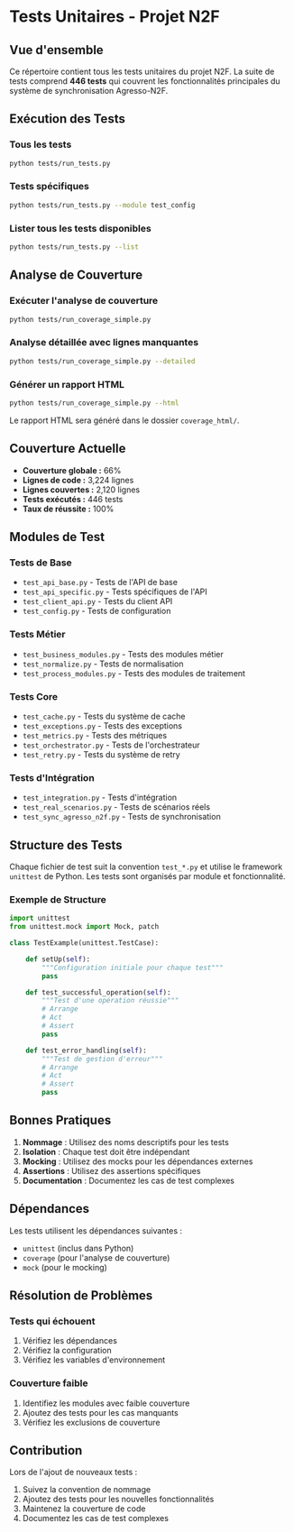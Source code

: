 # Tests Unitaires - Projet N2F

## Vue d'ensemble

Ce répertoire contient tous les tests unitaires du projet N2F. La suite de tests
comprend **446 tests** qui couvrent les fonctionnalités principales du système de
synchronisation Agresso-N2F.

## Exécution des Tests

### Tous les tests

```bash
python tests/run_tests.py
```

### Tests spécifiques

```bash
python tests/run_tests.py --module test_config
```

### Lister tous les tests disponibles

```bash
python tests/run_tests.py --list
```

## Analyse de Couverture

### Exécuter l'analyse de couverture

```bash
python tests/run_coverage_simple.py
```

### Analyse détaillée avec lignes manquantes

```bash
python tests/run_coverage_simple.py --detailed
```

### Générer un rapport HTML

```bash
python tests/run_coverage_simple.py --html
```

Le rapport HTML sera généré dans le dossier `coverage_html/`.

## Couverture Actuelle

- **Couverture globale :** 66%
- **Lignes de code :** 3,224 lignes
- **Lignes couvertes :** 2,120 lignes
- **Tests exécutés :** 446 tests
- **Taux de réussite :** 100%

## Modules de Test

### Tests de Base

- `test_api_base.py` - Tests de l'API de base
- `test_api_specific.py` - Tests spécifiques de l'API
- `test_client_api.py` - Tests du client API
- `test_config.py` - Tests de configuration

### Tests Métier

- `test_business_modules.py` - Tests des modules métier
- `test_normalize.py` - Tests de normalisation
- `test_process_modules.py` - Tests des modules de traitement

### Tests Core

- `test_cache.py` - Tests du système de cache
- `test_exceptions.py` - Tests des exceptions
- `test_metrics.py` - Tests des métriques
- `test_orchestrator.py` - Tests de l'orchestrateur
- `test_retry.py` - Tests du système de retry

### Tests d'Intégration

- `test_integration.py` - Tests d'intégration
- `test_real_scenarios.py` - Tests de scénarios réels
- `test_sync_agresso_n2f.py` - Tests de synchronisation

## Structure des Tests

Chaque fichier de test suit la convention `test_*.py` et utilise le framework
`unittest` de Python. Les tests sont organisés par module et fonctionnalité.

### Exemple de Structure

```python
import unittest
from unittest.mock import Mock, patch

class TestExample(unittest.TestCase):

    def setUp(self):
        """Configuration initiale pour chaque test"""
        pass

    def test_successful_operation(self):
        """Test d'une opération réussie"""
        # Arrange
        # Act
        # Assert
        pass

    def test_error_handling(self):
        """Test de gestion d'erreur"""
        # Arrange
        # Act
        # Assert
        pass
```

## Bonnes Pratiques

1. **Nommage** : Utilisez des noms descriptifs pour les tests
2. **Isolation** : Chaque test doit être indépendant
3. **Mocking** : Utilisez des mocks pour les dépendances externes
4. **Assertions** : Utilisez des assertions spécifiques
5. **Documentation** : Documentez les cas de test complexes

## Dépendances

Les tests utilisent les dépendances suivantes :

- `unittest` (inclus dans Python)
- `coverage` (pour l'analyse de couverture)
- `mock` (pour le mocking)

## Résolution de Problèmes

### Tests qui échouent

1. Vérifiez les dépendances
2. Vérifiez la configuration
3. Vérifiez les variables d'environnement

### Couverture faible

1. Identifiez les modules avec faible couverture
2. Ajoutez des tests pour les cas manquants
3. Vérifiez les exclusions de couverture

## Contribution

Lors de l'ajout de nouveaux tests :

1. Suivez la convention de nommage
2. Ajoutez des tests pour les nouvelles fonctionnalités
3. Maintenez la couverture de code
4. Documentez les cas de test complexes

